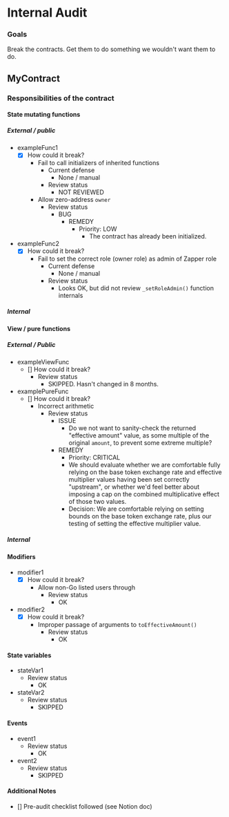 # Internal Audit

### Goals

Break the contracts. Get them to do something we wouldn't want them to do.

<!-- Add any specific areas of concern for the audit -->
<!-- Add any time or resource constraints for the scope of the audit -->

## MyContract <!-- Replace with your contract name -->

### Responsibilities of the contract

<!-- Add high level descriptions of the responsibilities of the contract -->

#### State mutating functions

<!-- Add reviewed state mutating functions here, along with steps taken to verify expected behavior  -->

##### External / public

- exampleFunc1
  - [x] How could it break?
    - Fail to call initializers of inherited functions
      - Current defense
        - None / manual
      - Review status
        - NOT REVIEWED
    - Allow zero-address `owner`
      - Review status
        - BUG
          - REMEDY
            - Priority: LOW
              - The contract has already been initialized.
- exampleFunc2
  - [x] How could it break?
    - Fail to set the correct role (owner role) as admin of Zapper role
      - Current defense
        - None / manual
      - Review status
        - Looks OK, but did not review `_setRoleAdmin()` function internals

##### Internal

#### View / pure functions

##### External / Public

<!-- Add reviewed external/public view/pure functions here, along with steps taken to verify expected behavior  -->

- exampleViewFunc
  - [] How could it break?
    - Review status
      - SKIPPED. Hasn't changed in 8 months.
- examplePureFunc
  - [] How could it break?
    - Incorrect arithmetic
      - Review status
        - ISSUE
          - Do we not want to sanity-check the returned "effective amount" value, as some multiple of the original `amount`, to prevent some extreme multiple?
        - REMEDY
          - Priority: CRITICAL
          - We should evaluate whether we are comfortable fully relying on the base token exchange rate and effective multiplier values having been set correctly "upstream", or whether we'd feel better about imposing a cap on the combined multiplicative effect of those two values.
          - Decision: We are comfortable relying on setting bounds on the base token exchange rate, plus our testing of setting the effective multiplier value.

##### Internal

<!-- Add reviewed external/public view/pure functions here, along with steps taken to verify expected behavior  -->

#### Modifiers

<!-- Review modifiers to ensure they fulfill expected guarantees -->

- modifier1
  - [x] How could it break?
    - Allow non-Go listed users through
      - Review status
        - OK
- modifier2
  - [x] How could it break?
    - Improper passage of arguments to `toEffectiveAmount()`
      - Review status
        - OK

#### State variables

<!-- Review state variables to ensure that contract security is upheld while state variables hold any possible value.  -->

- stateVar1
  - Review status
    - OK
- stateVar2
  - Review status
    - SKIPPED

#### Events

<!-- Review event information to ensure accuracy  -->

- event1
  - Review status
    - OK
- event2
  - Review status
    - SKIPPED

#### Additional Notes

- [] Pre-audit checklist followed (see Notion doc)
  <!-- See pre-audit checklist -->
  <!-- Include any additional notes that don't fit into above categories -->

<!-- Copy MyContract1 template for any additional contracts under audit. -->
<!-- ## MyContract2  Replace with another contract name -->
